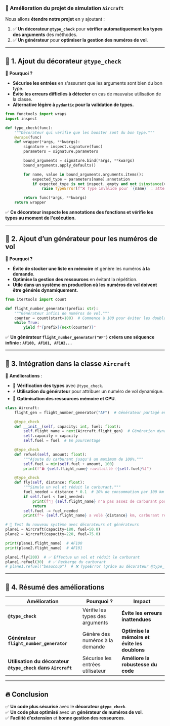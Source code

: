 ### **🚀 Amélioration du projet de simulation `Aircraft`**

Nous allons **étendre notre projet** en y ajoutant :
1. ✅ **Un décorateur `@type_check`** pour **vérifier automatiquement les types des arguments** des méthodes.
2. ✅ **Un générateur** pour **optimiser la gestion des numéros de vol**.

---

## **🔹 1. Ajout du décorateur `@type_check`**
📌 **Pourquoi ?**  
- **Sécurise les entrées** en s'assurant que les arguments sont bien du bon type.  
- **Évite les erreurs difficiles à détecter** en cas de mauvaise utilisation de la classe.  
- **Alternative légère à `pydantic` pour la validation de types.**  

```python
from functools import wraps
import inspect

def type_check(func):
    """Décorateur qui vérifie que les booster sont du bon type."""
    @wraps(func)
    def wrapper(*args, **kwargs):
        signature = inspect.signature(func)
        parameters = signature.parameters

        bound_arguments = signature.bind(*args, **kwargs)
        bound_arguments.apply_defaults()

        for name, value in bound_arguments.arguments.items():
            expected_type = parameters[name].annotation
            if expected_type is not inspect._empty and not isinstance(value, expected_type):
                raise TypeError(f"❌ Type invalide pour `{name}` : attendu {expected_type}, reçu {type(value)}")

        return func(*args, **kwargs)
    return wrapper
```

✅ **Ce décorateur inspecte les annotations des fonctions et vérifie les types au moment de l'exécution.**  

---

## **🔹 2. Ajout d’un générateur pour les numéros de vol**
📌 **Pourquoi ?**  
- **Évite de stocker une liste en mémoire** et génère les numéros **à la demande**.  
- **Optimise la gestion des ressources** en évitant la répétition.  
- **Utile dans un système en production où les numéros de vol doivent être générés dynamiquement.**  

```python
from itertools import count

def flight_number_generator(prefix: str):
    """Générateur infini de numéros de vol."""
    counter = count(start=100)  # Commence à 100 pour éviter les doublons
    while True:
        yield f"{prefix}{next(counter)}"
```

✅ **Un générateur `flight_number_generator("AF")` créera une séquence infinie : `AF100, AF101, AF102...`**  

---

## **🔹 3. Intégration dans la classe `Aircraft`**
📌 **Améliorations** :
- 🎯 **Vérification des types** avec `@type_check`.  
- ⚡ **Utilisation du générateur** pour attribuer un numéro de vol dynamique.  
- 🔄 **Optimisation des ressources mémoire et CPU**.  

```python
class Aircraft:
    flight_gen = flight_number_generator("AF")  # Générateur partagé entre toutes les instances

    @type_check
    def __init__(self, capacity: int, fuel: float):
        self.flight_name = next(Aircraft.flight_gen)  # Génération dynamique du vol
        self.capacity = capacity
        self.fuel = fuel  # En pourcentage

    @type_check
    def refuel(self, amount: float):
        """Ajoute du carburant jusqu'à un maximum de 100%."""
        self.fuel = min(self.fuel + amount, 100)
        print(f"⛽ {self.flight_name} ravitaillé ({self.fuel}%)")

    @type_check
    def fly(self, distance: float):
        """Simule un vol et réduit le carburant."""
        fuel_needed = distance * 0.1  # 10% de consommation par 100 km
        if self.fuel < fuel_needed:
            print(f"🚨 {self.flight_name} n'a pas assez de carburant pour voler {distance} km!")
            return
        self.fuel -= fuel_needed
        print(f"✈️ {self.flight_name} a volé {distance} km, carburant restant: {self.fuel:.1f}%")

# 🚀 Test du nouveau système avec décorateurs et générateurs
plane1 = Aircraft(capacity=180, fuel=50.0)
plane2 = Aircraft(capacity=220, fuel=75.0)

print(plane1.flight_name)  # AF100
print(plane2.flight_name)  # AF101

plane1.fly(200)  # ✅ Effectue un vol et réduit le carburant
plane1.refuel(30)  # ✅ Recharge du carburant
# plane1.refuel("beaucoup")  # ❌ TypeError (grâce au décorateur @type_check)
```

---

## **🔹 4. Résumé des améliorations**
| **Amélioration** | **Pourquoi ?** | **Impact** |
|-----------------|---------------|-----------|
| **`@type_check`** | Vérifie les types des arguments | **Évite les erreurs inattendues** |
| **Générateur `flight_number_generator`** | Génère des numéros à la demande | **Optimise la mémoire et évite les doublons** |
| **Utilisation du décorateur `@type_check` dans `Aircraft`** | Sécurise les entrées utilisateur | **Améliore la robustesse du code** |

---

## **🔥 Conclusion**
✅ **Un code plus sécurisé** avec le **décorateur `@type_check`**.  
✅ **Un code plus optimisé** avec un **générateur de numéros de vol**.  
✅ **Facilité d’extension** et **bonne gestion des ressources**.  

